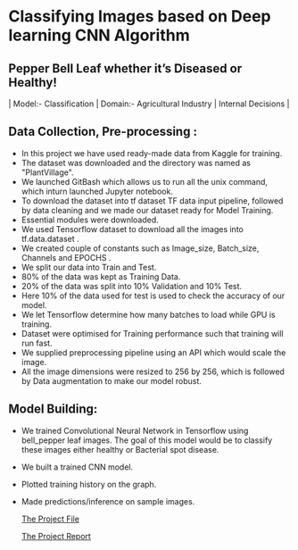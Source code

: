 # Classifying Images based on Deep learning CNN Algorithm

## Pepper Bell Leaf whether it’s Diseased or Healthy!

| Model:- Classification | Domain:- Agricultural Industry | Internal Decisions |

## Data Collection, Pre-processing :

- In this project we have used ready-made data from Kaggle for training.
- The dataset was downloaded and the directory was named as "PlantVillage".
- We launched GitBash which allows us to run all the unix command, which inturn launched Jupyter notebook.
- To download the dataset into tf dataset TF data input pipeline, followed by data cleaning and we made our dataset ready for Model Training.
- Essential modules were downloaded.
- We used Tensorflow dataset to download all the images into tf.data.dataset .
- We created couple of constants such as Image_size, Batch_size, Channels and EPOCHS .
- We split our data into Train and Test.
- 80% of the data was kept as Training Data.
- 20% of the data was split into 10% Validation and 10% Test.
- Here 10% of the data used for test is used to check the accuracy of our model.
- We let Tensorflow determine how many batches to load while GPU is training.
- Dataset were optimised for Training performance such that training will run fast.
- We supplied preprocessing pipeline using an API which would scale the image.
- All the image dimensions were resized to 256 by 256, which is followed by Data augmentation to make our model robust.

## Model Building:

- We trained Convolutional Neural Network in Tensorflow using bell_pepper leaf images. The goal of this model would be to classify these images either healthy or Bacterial spot disease.
- We built a trained CNN model.
- Plotted training history on the graph.
- Made predictions/inference on sample images.

  [The Project File](https://github.com/ukishore33/Classifying-Images-based-on-Deep-learning-CNN-Algorithm/blob/main/Pepper%20Bell%20Disease%20File.ipynb)
  
  [The Project Report](https://github.com/ukishore33/Classifying-Images-based-on-Deep-learning-CNN-Algorithm/blob/main/Pepper%20Bell%20Leaf%20Classification%20Report.docx)
